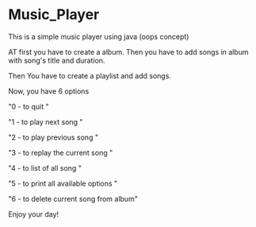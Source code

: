 # Music_Player
This is a simple music player using java (oops concept)

AT first you have to create a album. Then you have to add songs in album with song's title and duration.

Then You have to create a playlist and add songs.

Now, you have 6 options

"0 - to quit "

"1 - to play next song "

"2 - to play previous song "

"3 - to replay the current song "

"4 - to list of all song "

"5 - to print all available options "

"6 - to delete current song from album"

Enjoy your day!
